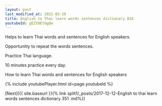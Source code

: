 ```yaml
---
layout: post
last_modified_at: 2021-03-29
title: English to Thai learn words sentences dictionary 818 
youtubeId: gEZV8EtGgQw
---
```

 
 
Helps to learn Thai words and sentences for English speakers.

Opportunitiy to repeat the words sentences. 

Practice Thai language. 
 
10 minutes practice every day. 
 
How to learn Thai words and sentences for English speakers 
 
{% include youtubePlayer.html id=page.youtubeId %}
 
 
[Next]({{ site.baseurl }}{% link  split1/_posts/2017-12-12-English to thai learn words sentences dictionary 351 .md%})
 
